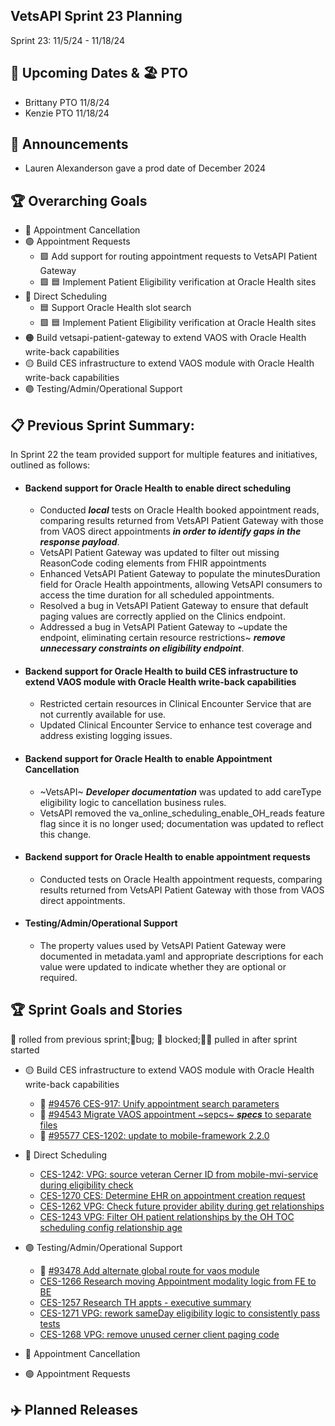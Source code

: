 ## VetsAPI Sprint 23 Planning
Sprint 23: 11/5/24 - 11/18/24

## 📅 Upcoming Dates  & 🏖️ PTO
* Brittany PTO 11/8/24
* Kenzie PTO 11/18/24


## 📣 Announcements
* Lauren Alexanderson gave a prod date of December 2024

## 🏆 Overarching Goals
* 🔴 Appointment Cancellation
* 🟢 Appointment Requests
  * 🟩 Add support for routing appointment requests to VetsAPI Patient Gateway
  * 🟩 🟦 Implement Patient Eligibility verification at Oracle Health sites 
* 🔵 Direct Scheduling
  * 🟦 Support Oracle Health slot search
  *  🟩 🟦 Implement Patient Eligibility verification at Oracle Health sites
* 🟠 Build vetsapi-patient-gateway to extend VAOS with Oracle Health write-back capabilities
* 🟡 Build CES infrastructure to extend VAOS module with Oracle Health write-back capabilities
* 🟣 Testing/Admin/Operational Support
 
## 📋 Previous Sprint Summary:
In Sprint 22 the team provided support for multiple features and initiatives, outlined as follows:  
* #### Backend support for Oracle Health to enable direct scheduling
   * Conducted **_local_** tests on Oracle Health booked appointment reads, comparing results returned from VetsAPI Patient Gateway with those from VAOS direct appointments **_in order to identify gaps in the response payload_**.
   * VetsAPI Patient Gateway was updated to  filter out missing ReasonCode coding elements from FHIR appointments
   * Enhanced VetsAPI Patient Gateway to populate the minutesDuration field for Oracle Health appointments, allowing VetsAPI consumers to access the time duration for all scheduled appointments.
   * Resolved a bug in VetsAPI Patient Gateway to ensure that default paging values are correctly applied on the Clinics endpoint.
   * Addressed a bug in VetsAPI Patient Gateway to ~update the endpoint, eliminating certain resource restrictions~ **_remove unnecessary constraints on eligibility endpoint_**.
 * #### Backend support for Oracle Health to build CES infrastructure to extend VAOS module with Oracle Health write-back capabilities
    * Restricted certain resources in Clinical Encounter Service that are not currently available for use.
    * Updated Clinical Encounter Service to enhance test coverage and address existing logging issues. 
* #### Backend support for Oracle Health to enable Appointment Cancellation
   * ~VetsAPI~ **_Developer documentation_** was updated to add careType eligibility logic to cancellation business rules. 
   * VetsAPI removed the va_online_scheduling_enable_OH_reads feature flag since it is no longer used; documentation was updated to reflect this change.
* #### Backend support for Oracle Health to enable appointment requests
  * Conducted tests on Oracle Health appointment requests, comparing results returned from VetsAPI Patient Gateway with those from VAOS direct appointments.
* #### Testing/Admin/Operational Support
   * The property values used by VetsAPI Patient Gateway were documented in metadata.yaml and appropriate descriptions for each value  were updated to indicate whether they are optional or required.

## 🏆 Sprint Goals and Stories
🚧 rolled from previous sprint;🐞bug; 🚫 blocked;🧗‍♀️ pulled in after sprint started 
* 🟡 Build CES infrastructure to extend VAOS module with Oracle Health write-back capabilities
    * 🚧 [#94576 CES-917: Unify appointment search parameters](https://app.zenhub.com/workspaces/appointments-oracle-health-integration-65a6e99ea522640e4d09393b/issues/gh/department-of-veterans-affairs/va.gov-team/94576)
    * 🚧 [#94543 Migrate VAOS appointment ~sepcs~ **_specs_** to separate files](https://app.zenhub.com/workspaces/appointments-oracle-health-integration-65a6e99ea522640e4d09393b/issues/gh/department-of-veterans-affairs/va.gov-team/94543)
    * 🚧 [#95577 CES-1202: update to mobile-framework 2.2.0](https://app.zenhub.com/workspaces/appointments-oracle-health-integration-65a6e99ea522640e4d09393b/issues/gh/department-of-veterans-affairs/va.gov-team/95577) 
* 🔵 Direct Scheduling
    * [CES-1242: VPG: source veteran Cerner ID from mobile-mvi-service during eligibility check](https://issues.mobilehealth.va.gov/browse/CES-1242)
    * [CES-1270 CES: Determine EHR on appointment creation request](https://issues.mobilehealth.va.gov/browse/CES-1270)
    * [CES-1262 VPG: Check future provider ability during get relationships](https://issues.mobilehealth.va.gov/browse/CES-1262)
    * [CES-1243 VPG: Filter OH patient relationships by the OH TOC scheduling config relationship age](https://issues.mobilehealth.va.gov/browse/CES-1243)
* 🟣 Testing/Admin/Operational Support
  * 🚧 [#93478 Add alternate global route for vaos module](https://app.zenhub.com/workspaces/appointments-oracle-health-integration-65a6e99ea522640e4d09393b/issues/gh/department-of-veterans-affairs/va.gov-team/93478)
  * [CES-1266 Research moving Appointment modality logic from FE to BE](https://issues.mobilehealth.va.gov/browse/CES-1266)
  * [CES-1257 Research TH appts - executive summary](https://issues.mobilehealth.va.gov/browse/CES-1257)
  * [CES-1271 VPG: rework sameDay eligibility logic to consistently pass tests](https://issues.mobilehealth.va.gov/browse/CES-1271)
  * [CES-1268 VPG: remove unused cerner client paging code](https://issues.mobilehealth.va.gov/browse/CES-1268)
* 🔴 Appointment Cancellation
 
* 🟢 Appointment Requests

## ✈️ Planned Releases
